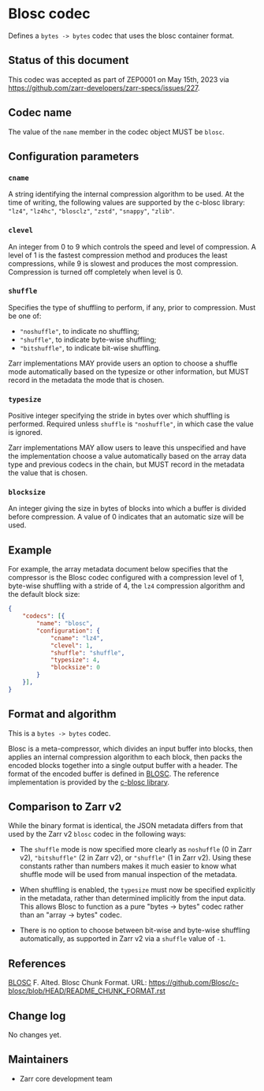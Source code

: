 # Blosc codec

Defines a `bytes -> bytes` codec that uses the blosc container format.

## Status of this document

This codec was accepted as part of ZEP0001 on May 15th, 2023 via https://github.com/zarr-developers/zarr-specs/issues/227.

## Codec name

The value of the `name` member in the codec object MUST be `blosc`.


## Configuration parameters

### `cname`
A string identifying the internal compression algorithm to be
used. At the time of writing, the following values are supported
by the c-blosc library: `"lz4"`, `"lz4hc"`, `"blosclz"`, `"zstd"`,
`"snappy"`, `"zlib"`.
    
### `clevel`
An integer from 0 to 9 which controls the speed and level of
compression. A level of 1 is the fastest compression method and
produces the least compressions, while 9 is slowest and produces
the most compression. Compression is turned off completely when
level is 0.

### `shuffle`
Specifies the type of shuffling to perform, if any, prior to compression.
Must be one of:

- `"noshuffle"`, to indicate no shuffling;
- `"shuffle"`, to indicate byte-wise shuffling;
- `"bitshuffle"`, to indicate bit-wise shuffling.

Zarr implementations MAY provide users an option to choose a shuffle mode
automatically based on the typesize or other information, but MUST record in
the metadata the mode that is chosen.

### `typesize`
Positive integer specifying the stride in bytes over which shuffling is
performed.  Required unless `shuffle` is `"noshuffle"`, in which case the value
is ignored.

Zarr implementations MAY allow users to leave this unspecified and have the
implementation choose a value automatically based on the array data type and
previous codecs in the chain, but MUST record in the metadata the value that
is chosen.

### `blocksize`
An integer giving the size in bytes of blocks into which a
buffer is divided before compression. A value of 0
indicates that an automatic size will be used.

## Example
For example, the array metadata document below specifies that the compressor is
the Blosc codec configured with a compression level of 1, byte-wise shuffling
with a stride of 4, the `lz4` compression algorithm and the default block
size:

```json
{
    "codecs": [{
        "name": "blosc",
        "configuration": {
            "cname": "lz4",
            "clevel": 1,
            "shuffle": "shuffle",
            "typesize": 4,
            "blocksize": 0
        }
    }],
}
```

## Format and algorithm

This is a `bytes -> bytes` codec.

Blosc is a meta-compressor, which divides an input buffer into blocks,
then applies an internal compression algorithm to each block, then
packs the encoded blocks together into a single output buffer with a
header. The format of the encoded buffer is defined in [BLOSC]. The
reference implementation is provided by the [c-blosc library](https://github.com/Blosc/c-blosc).


## Comparison to Zarr v2

While the binary format is identical, the JSON metadata differs from that used
by the Zarr v2 `blosc` codec in the following ways:

- The `shuffle` mode is now specified more clearly as `noshuffle` (0 in Zarr v2),
  `"bitshuffle"` (2 in Zarr v2), or `"shuffle"` (1 in Zarr v2).  Using these constants
  rather than numbers makes it much easier to know what shuffle mode will be
  used from manual inspection of the metadata.

- When shuffling is enabled, the `typesize` must now be specified explicitly in
  the metadata, rather than determined implicitly from the input data.  This
  allows Blosc to function as a pure "bytes -> bytes" codec rather than an
  "array -> bytes" codec.

- There is no option to choose between bit-wise and byte-wise shuffling
  automatically, as supported in Zarr v2 via a `shuffle` value of `-1`.

## References

[BLOSC] F. Alted. Blosc Chunk Format. URL:
   https://github.com/Blosc/c-blosc/blob/HEAD/README_CHUNK_FORMAT.rst

[BLOSC]: https://github.com/Blosc/c-blosc/blob/HEAD/README_CHUNK_FORMAT.rst


## Change log

No changes yet.


## Maintainers

* Zarr core development team
